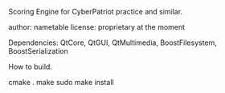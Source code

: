 Scoring Engine for CyberPatriot practice and similar.

author: nametable
license: proprietary at the moment

Dependencies: QtCore, QtGUI, QtMultimedia, BoostFilesystem, BoostSerialization

How to build.

  cmake .
  make
  sudo make install